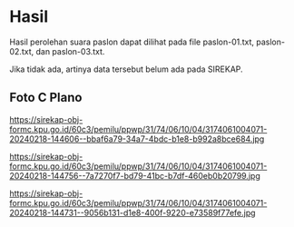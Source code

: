 # Hasil

Hasil perolehan suara paslon dapat dilihat pada file paslon-01.txt, paslon-02.txt, dan paslon-03.txt.

Jika tidak ada, artinya data tersebut belum ada pada SIREKAP.

## Foto C Plano

https://sirekap-obj-formc.kpu.go.id/60c3/pemilu/ppwp/31/74/06/10/04/3174061004071-20240218-144606--bbaf6a79-34a7-4bdc-b1e8-b992a8bce684.jpg

https://sirekap-obj-formc.kpu.go.id/60c3/pemilu/ppwp/31/74/06/10/04/3174061004071-20240218-144756--7a7270f7-bd79-41bc-b7df-460eb0b20799.jpg

https://sirekap-obj-formc.kpu.go.id/60c3/pemilu/ppwp/31/74/06/10/04/3174061004071-20240218-144731--9056b131-d1e8-400f-9220-e73589f77efe.jpg
